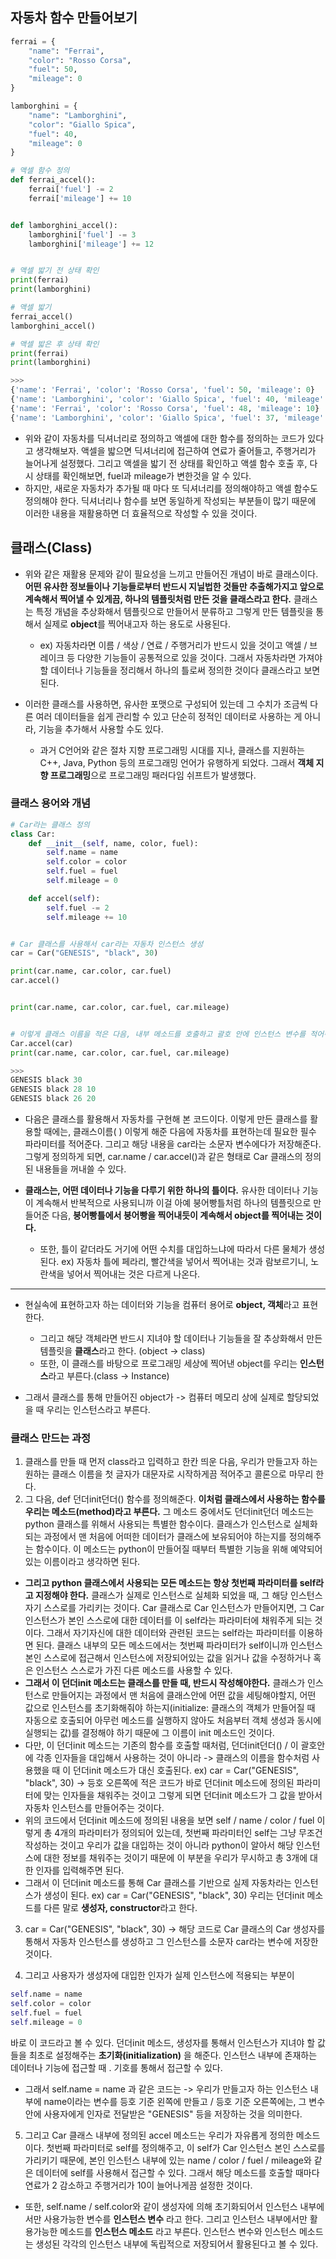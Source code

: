 ## 자동차 함수 만들어보기
```python
ferrai = {
    "name": "Ferrai",
    "color": "Rosso Corsa",
    "fuel": 50,
    "mileage": 0
}

lamborghini = {
    "name": "Lamborghini",
    "color": "Giallo Spica",
    "fuel": 40,
    "mileage": 0
}

# 액셀 함수 정의
def ferrai_accel():
    ferrai['fuel'] -= 2
    ferrai['mileage'] += 10


def lamborghini_accel():
    lamborghini['fuel'] -= 3
    lamborghini['mileage'] += 12


# 액셀 밟기 전 상태 확인
print(ferrai)
print(lamborghini)

# 액셀 밟기
ferrai_accel()
lamborghini_accel()

# 액셀 밟은 후 상태 확인
print(ferrai)
print(lamborghini)

>>>
{'name': 'Ferrai', 'color': 'Rosso Corsa', 'fuel': 50, 'mileage': 0}
{'name': 'Lamborghini', 'color': 'Giallo Spica', 'fuel': 40, 'mileage': 0}
{'name': 'Ferrai', 'color': 'Rosso Corsa', 'fuel': 48, 'mileage': 10}
{'name': 'Lamborghini', 'color': 'Giallo Spica', 'fuel': 37, 'mileage': 12}
```

- 위와 같이 자동차를 딕셔너리로 정의하고 액셀에 대한 함수를 정의하는 코드가 있다고 생각해보자. 액셀을 밟으면 딕셔너리에 접근하여 연료가 줄어들고, 주행거리가 늘어나게 설정했다. 그리고 액셀을 밟기 전 상태를 확인하고 액셀 함수 호출 후, 다시 상태를 확인해보면, fuel과 mileage가 변한것을 알 수 있다.  
- 하지만, 새로운 자동차가 추가될 때 마다 또 딕셔너리를 정의해야하고 액셀 함수도 정의해야 한다. 딕셔너리나 함수를 보면 동일하게 작성되는 부분들이 많기 때문에 이러한 내용을 재활용하면 더 효율적으로 작성할 수 있을 것이다.


## 클래스(Class)
- 위와 같은 재활용 문제와 같이 필요성을 느끼고 만들어진 개념이 바로 클래스이다. **어떤 유사한 정보들이나 기능들로부터 반드시 지닐법한 것들만 추출해가지고 앞으로 계속해서 찍어낼 수 있게끔, 하나의 템플릿처럼 만든 것을 클래스라고 한다.** 클래스는 특정 개념을 추상화해서 템플릿으로 만들어서 분류하고 그렇게 만든 템플릿을 통해서 실제로 **object**를 찍어내고자 하는 용도로 사용된다.
  - ex) 자동차라면 이름 / 색상 / 연료 / 주행거리가 반드시 있을 것이고 액셀 / 브레이크 등 다양한 기능들이 공통적으로 있을 것이다. 그래서 자동차라면 가져야 할 데이터나 기능들을 정리해서 하나의 틀로써 정의한 것이다 클래스라고 보면 된다.

- 이러한 클래스를 사용하면, 유사한 포맷으로 구성되어 있는데 그 수치가 조금씩 다른 여러 데이터들을 쉽게 관리할 수 있고 단순히 정적인 데이터로 사용하는 게 아니라, 기능을 추가해서 사용할 수도 있다.
  - 과거 C언어와 같은 절차 지향 프로그래밍 시대를 지나, 클래스를 지원하는 C++, Java, Python 등의 프로그래밍 언어가 유행하게 되었다. 그래서 **객체 지향 프로그래밍**으로 프로그래밍 패러다임 쉬프트가 발생했다.


### 클래스 용어와 개념

```python
# Car라는 클래스 정의
class Car:
    def __init__(self, name, color, fuel):
        self.name = name
        self.color = color
        self.fuel = fuel
        self.mileage = 0

    def accel(self):
        self.fuel -= 2
        self.mileage += 10


# Car 클래스를 사용해서 car라는 자동차 인스턴스 생성    
car = Car("GENESIS", "black", 30)

print(car.name, car.color, car.fuel)
car.accel()


print(car.name, car.color, car.fuel, car.mileage)


# 이렇게 클래스 이름을 적은 다음, 내부 메소드를 호출하고 괄호 안에 인스턴스 변수를 적어줘도 수행된다.
Car.accel(car)
print(car.name, car.color, car.fuel, car.mileage)

>>>
GENESIS black 30
GENESIS black 28 10
GENESIS black 26 20
```
- 다음은 클래스를 활용해서 자동차를 구현해 본 코드이다. 이렇게 만든 클래스를 활용할 때에는, 클래스이름( ) 이렇게 해준 다음에 자동차를 표현하는데 필요한 필수 파라미터를 적어준다. 그리고 해당 내용을 car라는 소문자 변수에다가 저장해준다. 그렇게 정의하게 되면, car.name / car.accel()과 같은 형태로 Car 클래스의 정의된 내용들을 꺼내쓸 수 있다.

- **클래스는, 어떤 데이터나 기능을 다루기 위한 하나의 틀이다.** 유사한 데이터나 기능이 계속해서 반복적으로 사용되니까 이걸 아예 붕어빵틀처럼 하나의 템플릿으로 만들어준 다음, **붕어빵틀에서 붕어빵을 찍어내듯이 계속해서 object를 찍어내는 것이다.**
  - 또한, 틀이 같더라도 거기에 어떤 수치를 대입하느냐에 따라서 다른 물체가 생성된다. ex) 자동차 틀에 페라리, 빨간색을 넣어서 찍어내는 것과 람보르기니, 노란색을 넣어서 찍어내는 것은 다르게 나온다.

* * *

- 현실속에 표현하고자 하는 데이터와 기능을 컴퓨터 용어로 **object, 객체**라고 표현한다.
  - 그리고 해당 객체라면 반드시 지녀야 할 데이터나 기능들을 잘 추상화해서 만든 템플릿을 **클래스**라고 한다. (object -> class) 
  - 또한, 이 클래스를 바탕으로 프로그래밍 세상에 찍어낸 object를 우리는 **인스턴스**라고 부른다.(class -> Instance)

- 그래서 클래스를 통해 만들어진 object가 -> 컴퓨터 메모리 상에 실제로 할당되었을 때 우리는 인스턴스라고 부른다.


### 클래스 만드는 과정
1) 클래스를 만들 때 먼저 class라고 입력하고 한칸 띄운 다음, 우리가 만들고자 하는 원하는 클래스 이름을 첫 글자가 대문자로 시작하게끔 적어주고 콜론으로 마무리 한다.
2) 그 다음, def 던더init던더() 함수를 정의해준다. **이처럼 클래스에서 사용하는 함수를 우리는 메소드(method)라고 부른다.** 그 메소드 중에서도 던더init던더 메소드는 python 클래스를 위해서 사용되는 특별한 함수이다. 클래스가 인스턴스로 실체화되는 과정에서 맨 처음에 어떠한 데이터가 클래스에 보유되어야 하는지를 정의해주는 함수이다. 이 메소드는 python이 만들어질 때부터 특별한 기능을 위해 예약되어있는 이름이라고 생각하면 된다.
  - **그리고 python 클래스에서 사용되는 모든 메소드는 항상 첫번째 파라미터를 self라고 지정해야 한다.** 클래스가 실제로 인스턴스로 실체화 되었을 때, 그 해당 인스턴스 자기 스스로를 가리키는 것이다. Car 클래스로 Car 인스턴스가 만들어지면, 그 Car 인스턴스가 본인 스스로에 대한 데이터를 이 self라는 파라미터에 채워주게 되는 것이다. 그래서 자기자신에 대한 데이터와 관련된 코드는 self라는 파라미터를 이용하면 된다. 클래스 내부의 모든 메소드에서는 첫번째 파라미터가 self이니까 인스턴스 본인 스스로에 접근해서 인스턴스에 저장되어있는 값을 읽거나 값을 수정하거나 혹은 인스턴스 스스로가 가진 다른 메소드를 사용할 수 있다.
  - **그래서 이 던더init 메소드는 클래스를 만들 때, 반드시 작성해야한다.** 클래스가 인스턴스로 만들어지는 과정에서 맨 처음에 클래스안에 어떤 값을 세팅해야할지, 어떤 값으로 인스턴스를 초기화해줘야 하는지(initialize: 클래스의 객체가 만들어질 때 자동으로 호출되어 아무런 메소드를 실행하지 않아도 처음부터 객체 생성과 동시에 실행되는 값)를 결정해야 하기 때문에 그 이름이 init 메소드인 것이다.   
  - 다만, 이 던더init 메소드는 기존의 함수를 호출할 때처럼, 던더init던더() / 이 괄호안에 각종 인자들을 대입해서 사용하는 것이 아니라 -> 클래스의 이름을 함수처럼 사용했을 때 이 던더init 메소드가 대신 호출된다. ex) car = Car("GENESIS", "black", 30)  -> 등호 오른쪽에 적은 코드가 바로 던더init 메소드에 정의된 파라미터에 맞는 인자들을 채워주는 것이고 그렇게 되면 던더init 메소드가 그 값을 받아서 자동차 인스턴스를 만들어주는 것이다.
  - 위의 코드에서 던더init 메소드에 정의된 내용을 보면 self / name / color / fuel 이렇게 총 4개의 파라미터가 정의되어 있는데, 첫번째 파라미터인 self는 그냥 무조건 작성하는 것이고 우리가 값을 대입하는 것이 아니라 python이 알아서 해당 인스턴스에 대한 정보를 채워주는 것이기 때문에 이 부분을 우리가 무시하고 총 3개에 대한 인자를 입력해주면 된다.
  - 그래서 이 던더init 메소드를 통해 Car 클래스를 기반으로 실제 자동차라는 인스턴스가 생성이 된다. ex) car = Car("GENESIS", "black", 30) 우리는 던더init 메소드를 다른 말로 **생성자, constructor**라고 한다.

3) car = Car("GENESIS", "black", 30) -> 해당 코드로 Car 클래스의 Car 생성자를 통해서 자동차 인스턴스를 생성하고 그 인스턴스를 소문자 car라는 변수에 저장한 것이다.

4) 그리고 사용자가 생성자에 대입한 인자가 실제 인스턴스에 적용되는 부분이 
```python
self.name = name
self.color = color
self.fuel = fuel
self.mileage = 0
```
바로 이 코드라고 볼 수 있다. 던더init 메소드, 생성자를 통해서 인스턴스가 지녀야 할 값들을 최초로 설정해주는 **초기화(initialization)** 을 해준다. 인스턴스 내부에 존재하는 데이터나 기능에 접근할 때 . 기호를 통해서 접근할 수 있다. 
  - 그래서 self.name = name 과 같은 코드는 -> 우리가 만들고자 하는 인스턴스 내부에 name이라는 변수를 등호 기준 왼쪽에 만들고 / 등호 기준 오른쪽에는, 그 변수 안에 사용자에게 인자로 전달받은 "GENESIS" 등을 저장하는 것을 의미한다.

5) 그리고 Car 클래스 내부에 정의된 accel 메소드는 우리가 자유롭게 정의한 메소드이다. 첫번째 파라미터로 self를 정의해주고, 이 self가 Car 인스턴스 본인 스스로를 가리키기 때문에, 본인 인스턴스 내부에 있는 name / color / fuel / mileage와 같은 데이터에 self를 사용해서 접근할 수 있다. 그래서 해당 메소드를 호출할 때마다 연료가 2 감소하고 주행거리가 10이 늘어나게끔 설정한 것이다.
  - 또한, self.name / self.color와 같이 생성자에 의해 초기화되어서 인스턴스 내부에서만 사용가능한 변수를 **인스턴스 변수** 라고 한다. 그리고 인스턴스 내부에서만 활용가능한 메소드를 **인스턴스 메소드** 라고 부른다. 인스턴스 변수와 인스턴스 메소드는 생성된 각각의 인스턴스 내부에 독립적으로 저장되어서 활용된다고 볼 수 있다.

